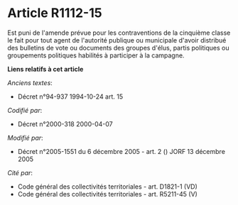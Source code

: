 # Article R1112-15

Est puni de l'amende prévue pour les contraventions de la cinquième classe le fait pour tout agent de l'autorité publique ou
municipale d'avoir distribué des bulletins de vote ou documents des groupes d'élus, partis politiques ou groupements
politiques habilités à participer à la campagne.

**Liens relatifs à cet article**

_Anciens textes_:

  - Décret n°94-937 1994-10-24 art. 15

_Codifié par_:

  - Décret n°2000-318 2000-04-07

_Modifié par_:

  - Décret n°2005-1551 du 6 décembre 2005 - art. 2 () JORF 13 décembre 2005

_Cité par_:

  - Code général des collectivités territoriales - art. D1821-1 (VD)
  - Code général des collectivités territoriales - art. R5211-45 (V)
